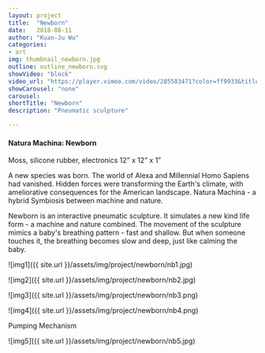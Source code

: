 ```yaml
---
layout: project
title:  "Newborn"
date:   2018-08-11
author: "Kuan-Ju Wu"
categories:
- art
img: thumbnail_newborn.jpg
outline: outline_newborn.svg
showVideo: "block"
video_url: "https://player.vimeo.com/video/285583471?color=ff9933&title=0&byline=0&portrait=0"
showCarousel: "none"
carousel:
shortTitle: "Newborn"
description: "Pneumatic sculpture"

---
```

#### Natura Machina: Newborn ####

Moss, silicone rubber, electronics 12” x 12” x 1”

A new species was born. The world of Alexa and Millennial Homo Sapiens had vanished. Hidden forces were transforming the Earth's climate, with ameliorative consequences for the American landscape. Natura Machina - a hybrid Symbiosis between machine and nature.

Newborn is an interactive pneumatic sculpture. It simulates a new kind life form - a machine and nature combined.
The movement of the sculpture mimics a baby's breathing pattern - fast and shallow. But when someone touches it, the breathing becomes slow and deep, just like calming the baby.


![img1]({{ site.url }}/assets/img/project/newborn/nb1.jpg)

![img2]({{ site.url }}/assets/img/project/newborn/nb2.jpg)

![img3]({{ site.url }}/assets/img/project/newborn/nb3.png)

![img4]({{ site.url }}/assets/img/project/newborn/nb4.png)

Pumping Mechanism

![img5]({{ site.url }}/assets/img/project/newborn/nb5.jpg)
